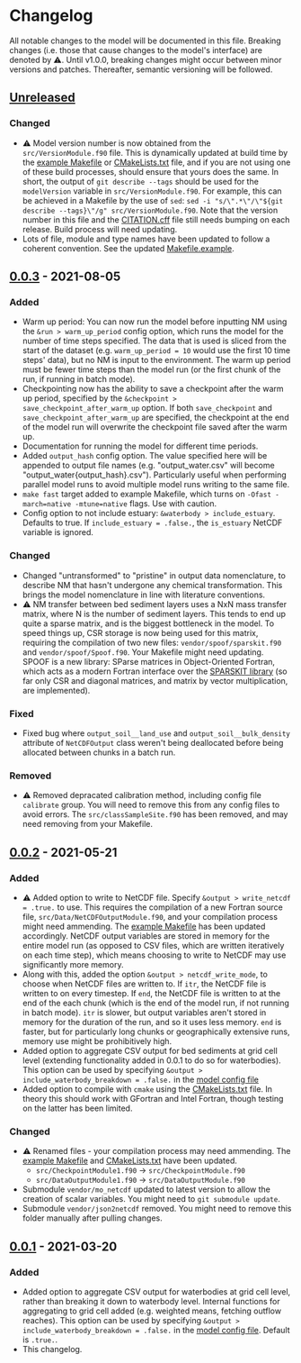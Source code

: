 # Changelog

All notable changes to the model will be documented in this file. Breaking changes (i.e. those that cause changes to the model's interface) are denoted by ⚠️. Until v1.0.0, breaking changes might occur between minor versions and patches. Thereafter, semantic versioning will be followed.

## [Unreleased]

### Changed

- ⚠️ Model version number is now obtained from the `src/VersionModule.f90` file. This is dynamically updated at build time by the [example Makefile](./Makefile.example) or [CMakeLists.txt](./CMakeLists.txt) file, and if you are not using one of these build processes, should ensure that yours does the same. In short, the output of `git describe --tags` should be used for the `modelVersion` variable in `src/VersionModule.f90`. For example, this can be achieved in a Makefile by the use of `sed`: `sed -i "s/\".*\"/\"${git describe --tags}\"/g" src/VersionModule.f90`. Note that the version number in this file and the [CITATION.cff](./CITATION.cff) file still needs bumping on each release. Build process will need updating.
- Lots of file, module and type names have been updated to follow a coherent convention. See the updated [Makefile.example](./Makefile.example).

## [0.0.3] - 2021-08-05

### Added

- Warm up period: You can now run the model before inputting NM using the `&run > warm_up_period` config option, which runs the model for the number of time steps specified. The data that is used is sliced from the start of the dataset (e.g. `warm_up_period = 10` would use the first 10 time steps' data), but no NM is input to the environment. The warm up period must be fewer time steps than the model run (or the first chunk of the run, if running in batch mode).
- Checkpointing now has the ability to save a checkpoint after the warm up period, specified by the `&checkpoint > save_checkpoint_after_warm_up` option. If both `save_checkpoint` and `save_checkpoint_after_warm_up` are specified, the checkpoint at the end of the model run will overwrite the checkpoint file saved after the warm up.
- Documentation for running the model for different time periods.
- Added `output_hash` config option. The value specified here will be appended to output file names (e.g. "output_water.csv" will become "output_water{output_hash}.csv"). Particularly useful when performing parallel model runs to avoid multiple model runs writing to the same file.
- `make fast` target added to example Makefile, which turns on `-Ofast -march=native -mtune=native` flags. Use with caution.
- Config option to not include estuary: `&waterbody > include_estuary`. Defaults to true. If `include_estuary = .false.`, the `is_estuary` NetCDF variable is ignored.

### Changed

- Changed "untransformed" to "pristine" in output data nomenclature, to describe NM that hasn't undergone any chemical transformation. This brings the model nomenclature in line with literature conventions.
- ⚠️ NM transfer between bed sediment layers uses a NxN mass transfer matrix, where N is the number of sediment layers. This tends to end up quite a sparse matrix, and is the biggest bottleneck in the model. To speed things up, CSR storage is now being used for this matrix, requiring the compilation of two new files: `vendor/spoof/sparskit.f90` and `vendor/spoof/Spoof.f90`. Your Makefile might need updating. SPOOF is a new library: SParse matrices in Object-Oriented Fortran, which acts as a modern Fortran interface over the [SPARSKIT library](https://www-users.cse.umn.edu/~saad/software/SPARSKIT/) (so far only CSR and diagonal matrices, and matrix by vector multiplication, are implemented). 

### Fixed

- Fixed bug where `output_soil__land_use` and `output_soil__bulk_density` attribute of `NetCDFOutput` class weren't being deallocated before being allocated between chunks in a batch run.

### Removed

- ️️⚠️ Removed depracated calibration method, including config file `calibrate` group. You will need to remove this from any config files to avoid errors. The `src/classSampleSite.f90` has been removed, and may need removing from your Makefile.

## [0.0.2] - 2021-05-21

### Added

- ⚠️ Added option to write to NetCDF file. Specify `&output > write_netcdf = .true.` to use. This requires the compilation of a new Fortran source file, `src/Data/NetCDFOutputModule.f90`, and your compilation process might need ammending. The [example Makefile](./Makefile.example) has been updated accordingly. NetCDF output variables are stored in memory for the entire model run (as opposed to CSV files, which are written iteratively on each time step), which means choosing to write to NetCDF may use significantly more memory. 
- Along with this, added the option `&output > netcdf_write_mode`, to choose when NetCDF files are written to. If `itr`, the NetCDF file is written to on every timestep. If `end`, the NetCDF file is written to at the end of the each chunk (which is the end of the model run, if not running in batch mode). `itr` is slower, but output variables aren't stored in memory for the duration of the run, and so it uses less memory. `end` is faster, but for particularly long chunks or geographically extensive runs, memory use might be prohibitively high.
- Added option to aggregate CSV output for bed sediments at grid cell level (extending functionality added in 0.0.1 to do so for waterbodies). This option can be used by specifying `&output > include_waterbody_breakdown = .false.` in the [model config file](./config.example/config.example.nml)
- Added option to compile with `cmake` using the [CMakeLists.txt](./CMakeLists.txt) file. In theory this should work with GFortran and Intel Fortran, though testing on the latter has been limited.

### Changed

- ⚠️ Renamed files - your compilation process may need ammending. The [example Makefile](./Makefile.example) and [CMakeLists.txt](./CMakeLists.txt) have been updated.
    - `src/CheckpointModule1.f90` → `src/CheckpointModule.f90`
    - `src/DataOutputModule1.f90` → `src/DataOutputModule.f90`
- Submodule `vendor/mo_netcdf` updated to latest version to allow the creation of scalar variables. You might need to `git submodule update`.
- Submodule `vendor/json2netcdf` removed. You might need to remove this folder manually after pulling changes.

## [0.0.1] - 2021-03-20

### Added

- Added option to aggregate CSV output for waterbodies at grid cell level, rather than breaking it down to waterbody level. Internal functions for aggregating to grid cell added (e.g. weighted means, fetching outflow reaches). This option can be used by specifying `&output > include_waterbody_breakdown = .false.` in the [model config file](./config.example/config.example.nml). Default is `.true.`.
- This changelog.

[unreleased]: https://github.com/nerc-ceh/nanofase/compare/0.0.3...HEAD
[0.0.3]: https://github.com/nerc-ceh/nanofase/releases/tag/0.0.3
[0.0.2]: https://github.com/nerc-ceh/nanofase/releases/tag/0.0.2
[0.0.1]: https://github.com/nerc-ceh/nanofase/releases/tag/0.0.1
